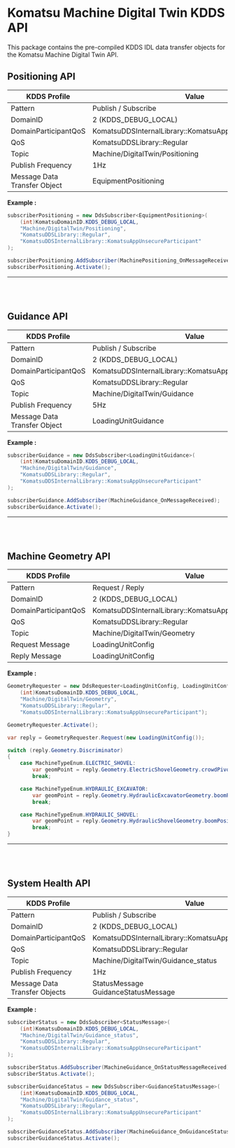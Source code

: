 # Komatsu Machine Digital Twin KDDS API

This package contains the pre-compiled KDDS IDL data transfer objects for the Komatsu Machine Digital Twin API.

## Positioning API

| KDDS Profile | Value |
| ----------- | ----------- |
| Pattern                       | Publish / Subscribe
| DomainID                      | 2  (KDDS_DEBUG_LOCAL)
| DomainParticipantQoS          | KomatsuDDSInternalLibrary::KomatsuAppUnsecureParticipant
| QoS                           | KomatsuDDSLibrary::Regular
| Topic                         | Machine/DigitalTwin/Positioning
| Publish Frequency             | 1Hz
| Message Data Transfer Object  | EquipmentPositioning

**Example :**
```C#
subscriberPositioning = new DdsSubscriber<EquipmentPositioning>(
    (int)KomatsuDomainID.KDDS_DEBUG_LOCAL,
    "Machine/DigitalTwin/Positioning",
    "KomatsuDDSLibrary::Regular",
    "KomatsuDDSInternalLibrary::KomatsuAppUnsecureParticipant"
);

subscriberPositioning.AddSubscriber(MachinePositioning_OnMessageReceived);
subscriberPositioning.Activate();
```

---
<br><br>

## Guidance API

| KDDS Profile | Value |
| ----------- | ----------- |
| Pattern                       | Publish / Subscribe
| DomainID                      | 2  (KDDS_DEBUG_LOCAL)
| DomainParticipantQoS          | KomatsuDDSInternalLibrary::KomatsuAppUnsecureParticipant
| QoS                           | KomatsuDDSLibrary::Regular
| Topic                         | Machine/DigitalTwin/Guidance
| Publish Frequency             | 5Hz
| Message Data Transfer Object  | LoadingUnitGuidance

**Example :**
```C#
subscriberGuidance = new DdsSubscriber<LoadingUnitGuidance>(
    (int)KomatsuDomainID.KDDS_DEBUG_LOCAL,
    "Machine/DigitalTwin/Guidance",
    "KomatsuDDSLibrary::Regular",
    "KomatsuDDSInternalLibrary::KomatsuAppUnsecureParticipant"
);

subscriberGuidance.AddSubscriber(MachineGuidance_OnMessageReceived);
subscriberGuidance.Activate();
```

---
<br><br>

## Machine Geometry API

| KDDS Profile | Value |
| ----------- | ----------- |
| Pattern                       | Request / Reply
| DomainID                      | 2  (KDDS_DEBUG_LOCAL)
| DomainParticipantQoS          | KomatsuDDSInternalLibrary::KomatsuAppUnsecureParticipant
| QoS                           | KomatsuDDSLibrary::Regular
| Topic                         | Machine/DigitalTwin/Geometry
| Request Message               | LoadingUnitConfig
| Reply Message                 | LoadingUnitConfig

**Example :**
```C#
GeometryRequester = new DdsRequester<LoadingUnitConfig, LoadingUnitConfig>(
    (int)KomatsuDomainID.KDDS_DEBUG_LOCAL,
    "Machine/DigitalTwin/Geometry",
    "KomatsuDDSLibrary::Regular",
    "KomatsuDDSInternalLibrary::KomatsuAppUnsecureParticipant");

GeometryRequester.Activate();

var reply = GeometryRequester.Request(new LoadingUnitConfig());

switch (reply.Geometry.Discriminator)
{
    case MachineTypeEnum.ELECTRIC_SHOVEL:
        var geomPoint = reply.Geometry.ElectricShovelGeometry.crowdPivotX;
        break;

    case MachineTypeEnum.HYDRAULIC_EXCAVATOR:
        var geomPoint = reply.Geometry.HydraulicExcavatorGeometry.boomPositionX;
        break;

    case MachineTypeEnum.HYDRAULIC_SHOVEL:
        var geomPoint = reply.Geometry.HydraulicShovelGeometry.boomPositionX;
        break;
}
```

---
<br><br>

## System Health API

| KDDS Profile | Value |
| ----------- | ----------- |
| Pattern                       | Publish / Subscribe
| DomainID                      | 2  (KDDS_DEBUG_LOCAL)
| DomainParticipantQoS          | KomatsuDDSInternalLibrary::KomatsuAppUnsecureParticipant
| QoS                           | KomatsuDDSLibrary::Regular
| Topic                         | Machine/DigitalTwin/Guidance_status
| Publish Frequency             | 1Hz
| Message Data Transfer Objects | StatusMessage <br> GuidanceStatusMessage


**Example :**
```C#
subscriberStatus = new DdsSubscriber<StatusMessage>(
    (int)KomatsuDomainID.KDDS_DEBUG_LOCAL,
    "Machine/DigitalTwin/Guidance_status",
    "KomatsuDDSLibrary::Regular",
    "KomatsuDDSInternalLibrary::KomatsuAppUnsecureParticipant"
);

subscriberStatus.AddSubscriber(MachineGuidance_OnStatusMessageReceived);
subscriberStatus.Activate();

subscriberGuidanceStatus = new DdsSubscriber<GuidanceStatusMessage>(
    (int)KomatsuDomainID.KDDS_DEBUG_LOCAL,
    "Machine/DigitalTwin/Guidance_status",
    "KomatsuDDSLibrary::Regular",
    "KomatsuDDSInternalLibrary::KomatsuAppUnsecureParticipant"
);

subscriberGuidanceStatus.AddSubscriber(MachineGuidance_OnGuidanceStatusMessageReceived);
subscriberGuidanceStatus.Activate();
```